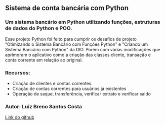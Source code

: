 ## Sistema de conta bancária com Python
### Um sistema bancário em Python utilizando funções, estruturas de dados do Python e POO.
Esse projeto Python foi feito para cumprir os desafios de projeto "Otimizando o Sistema Bancário com Funções Python" 
e "Criando um Sistema Bancário com Python" da DIO. Porém com várias modificações que aprimoram o aplicativo
como a criação das classes cliente, transação e conta corrente em relação ao original.


### Recursos: 
* Criação de clientes e contas correntes
* Criação de contas correntes para usuários já existentes
* Operação de saque, transferência, verificar extrato e verificar saldo

### Autor: Luiz Breno Santos Costa
[Link do github](https://github.com/LuizBrenoDev)
